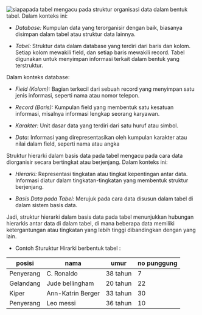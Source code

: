 ![siapa](bahagia.jpg)pada tabel mengacu pada struktur organisasi data dalam bentuk tabel. Dalam konteks ini:

- *Database:* Kumpulan data yang terorganisir dengan baik, biasanya disimpan dalam tabel atau struktur data lainnya.
    
- *Tabel:* Struktur data dalam database yang terdiri dari baris dan kolom. Setiap kolom mewakili field, dan setiap baris mewakili record. Tabel digunakan untuk menyimpan informasi terkait dalam bentuk yang terstruktur.

Dalam konteks database:

- *Field (Kolom):* Bagian terkecil dari sebuah record yang menyimpan satu jenis informasi, seperti nama atau nomor telepon.
    
- *Record (Baris):* Kumpulan field yang membentuk satu kesatuan informasi, misalnya informasi lengkap seorang karyawan.
    
- *Karakter:* Unit dasar data yang terdiri dari satu huruf atau simbol.
    
- *Data:* Informasi yang direpresentasikan oleh kumpulan karakter atau nilai dalam field, seperti nama atau angka


Struktur hierarki dalam basis data pada tabel mengacu pada cara data diorganisir secara bertingkat atau berjenjang. Dalam konteks ini:

- *Hierarki:* Representasi tingkatan atau tingkat kepentingan antar data. Informasi diatur dalam tingkatan-tingkatan yang membentuk struktur berjenjang.
    
- *Basis Data pada Tabel:* Merujuk pada cara data disusun dalam tabel di dalam sistem basis data.

Jadi, struktur hierarki dalam basis data pada tabel menunjukkan hubungan hierarkis antar data di dalam tabel, di mana beberapa data memiliki ketergantungan atau tingkatan yang lebih tinggi dibandingkan dengan yang lain.

- Contoh Sturuktur Hirarki berbentuk tabel :

| posisi    | nama              | umur     | no punggung |
| --------- | ----------------- | -------- | ----------- |
| Penyerang | C. Ronaldo        | 38 tahun | 7           |
| Gelandang | Jude bellingham   | 20 tahun | 22          |
| Kiper     | Ann-Katrin Berger | 33 tahun | 30          |
| Penyerang | Leo messi         | 36 tahun | 10          |
